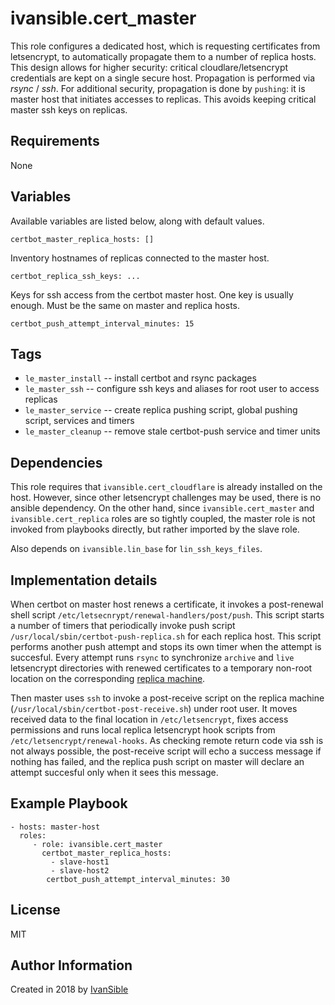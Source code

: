 # ivansible.cert_master

This role configures a dedicated host, which is requesting
certificates from letsencrypt, to automatically propagate them to a number
of replica hosts. This design allows for higher security: critical
cloudlare/letsencrypt credentials are kept on a single secure host.
Propagation is performed via _rsync_ / _ssh_. For additional security,
propagation is done by `pushing`: it is master host that initiates
accesses to replicas. This avoids keeping critical master ssh keys
on replicas.


## Requirements

None


## Variables

Available variables are listed below, along with default values.

    certbot_master_replica_hosts: []
Inventory hostnames of replicas connected to the master host.

    certbot_replica_ssh_keys: ...
Keys for ssh access from the certbot master host. One key is usually enough.
Must be the same on master and replica hosts.

    certbot_push_attempt_interval_minutes: 15


## Tags

- `le_master_install` -- install certbot and rsync packages
- `le_master_ssh` -- configure ssh keys and aliases
                     for root user to access replicas
- `le_master_service` -- create replica pushing script,
                         global pushing script, services and timers
- `le_master_cleanup` -- remove stale certbot-push service and timer units


## Dependencies

This role requires that `ivansible.cert_cloudflare` is already
installed on the host. However, since other letsencrypt challenges
may be used, there is no ansible dependency. On the other hand, since
`ivansible.cert_master` and `ivansible.cert_replica` roles
are so tightly coupled, the master role is not invoked from playbooks
directly, but rather imported by the slave role.

Also depends on `ivansible.lin_base` for `lin_ssh_keys_files`.


## Implementation details

When certbot on master host renews a certificate, it invokes a post-renewal
shell script `/etc/letsecnrypt/renewal-handlers/post/push`.
This script starts a number of timers that periodically invoke push script
`/usr/local/sbin/certbot-push-replica.sh` for each replica host.
This script performs another push attempt and stops its own timer when
the attempt is succesful. Every attempt runs `rsync` to synchronize
`archive` and `live` letsencrypt directories with renewed certificates
to a temporary non-root location on the corresponding
[replica machine](https://github.com/ivansible/cert-replica#ivansiblecert_replica).

Then master uses `ssh` to invoke a post-receive script on the replica machine
(`/usr/local/sbin/certbot-post-receive.sh`) under root user.
It moves received data to the final location in `/etc/letsencrypt`, fixes
access permissions and runs local replica letsencrypt hook scripts from
`/etc/letsencrypt/renewal-hooks`. As checking remote return code via ssh
is not always possible, the post-receive script will echo a success message
if nothing has failed, and the replica push script on master will declare
an attempt succesful only when it sees this message.


## Example Playbook

    - hosts: master-host
      roles:
         - role: ivansible.cert_master
           certbot_master_replica_hosts:
             - slave-host1
             - slave-host2
            certbot_push_attempt_interval_minutes: 30


## License

MIT

## Author Information

Created in 2018 by [IvanSible](https://github.com/ivansible)
